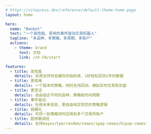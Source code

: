 ```yaml
---
# https://vitepress.dev/reference/default-theme-home-page
layout: home

hero:
  name: "Banbot"
  text: "一个高性能、易用的事件驱动交易机器人"
  tagline: "多品种、多策略、多周期、多账户"
  actions:
    - theme: brand
      text: 文档
      link: /zh-CN/start

features:
  - title: 高性能
    details: 采用支持状态缓存的指标库，1秒轻松回测1年的数据
  - title: 更易用
    details: 一个版本的策略，同时支持回测、模拟实时交易和实盘
  - title: 更灵活
    details: 自由组合不同的品种、策略和时间周期
  - title: 事件驱动
    details: 杜绝未来信息，更自由地实现您的策略逻辑
  - title: 规模化
    details: 可将一批策略同时应用到多个交易所账户
  - title: 超参数调优
    details: 支持bayes/tpe/random/cmaes/ipop-cmaes/bipop-cmaes
---
```


